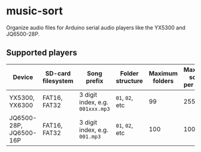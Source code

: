 # music-sort

Organize audio files for Arduino serial audio players like the YX5300 and JQ6500-28P.

## Supported players

| Device | SD-card filesystem | Song prefix | Folder structure | Maximum folders | Maximum songs per folder | Reference |
| --- | --- | --- | --- | --- | --- | --- |
| YX5300, YX6300 | FAT16, FAT32 | 3 digit index, e.g. `001xxx.mp3` | `01`, `02`, etc | 99 | 255 | [MD_YX5300 library](https://majicdesigns.github.io/MD_YX5300/) |
| JQ6500-28P, JQ6500-16P | FAT16, FAT32 | 3 digit index, e.g. `001.mp3` | `01`, `02`, etc | 100 | 1000 | [Module docs](https://sparks.gogo.co.nz/jq6500/index.html), [JQ6500_Serial library](https://github.com/sleemanj/JQ6500_Serial) |
